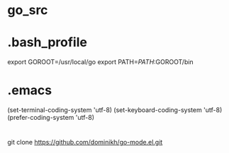 # go_src

# .bash_profile
export GOROOT=/usr/local/go
export PATH=$PATH:$GOROOT/bin

# .emacs
(set-terminal-coding-system 'utf-8)
(set-keyboard-coding-system 'utf-8)
(prefer-coding-system 'utf-8)

# 
git clone https://github.com/dominikh/go-mode.el.git

